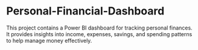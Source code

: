 # Personal-Financial-Dashboard
This project contains a Power BI dashboard for tracking personal finances.   It provides insights into income, expenses, savings, and spending patterns to help manage money effectively.
